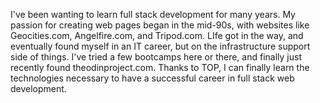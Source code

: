 I've been wanting to learn full stack development for many years. My passion for creating web pages began in the mid-90s, with websites like Geocities.com, Angelfire.com, and Tripod.com. LIfe got in the way, and eventually found myself in an IT career, but on the infrastructure support side of things. I've tried a few bootcamps here or there, and finally just recently found theodinproject.com. Thanks to TOP, I can finally learn the technologies necessary to have a successful career in full stack web development.